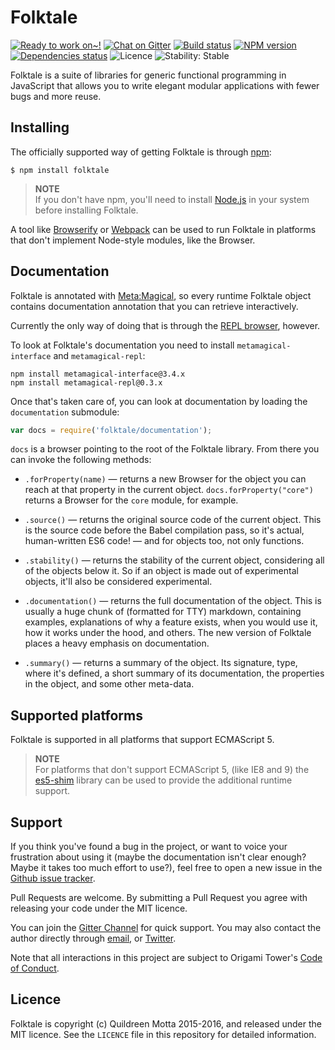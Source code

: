 Folktale
=======

[![Ready to work on~!](https://img.shields.io/waffle/label/origamitower/folktale/ready.svg?style=flat-square)](http://waffle.io/origamitower/folktale)
[![Chat on Gitter](https://img.shields.io/gitter/room/folktale/discussion.svg?style=flat-square)](https://gitter.im/folktale/discussion)
[![Build status](https://img.shields.io/travis/origamitower/folktale/master.svg?style=flat-square)](https://travis-ci.org/origamitower/folktale)
[![NPM version](https://img.shields.io/npm/v/folktale.svg?style=flat-square)](https://npmjs.org/package/folktale)
[![Dependencies status](https://img.shields.io/david/origamitower/folktale.svg?style=flat-square)](https://david-dm.org/origamitower/folktale)
![Licence](https://img.shields.io/npm/l/folktale.svg?style=flat-square&label=licence)
![Stability: Stable](https://img.shields.io/badge/stability-stable-green.svg?style=flat-square)


Folktale is a suite of libraries for generic functional programming in
JavaScript that allows you to write elegant modular applications with fewer bugs
and more reuse.


## Installing

The officially supported way of getting Folktale is through [npm][]:

    $ npm install folktale

> **NOTE**  
> If you don't have npm, you'll need to install [Node.js][] in your
> system before installing Folktale.

A tool like [Browserify][] or [Webpack][] can be used to run Folktale in
platforms that don't implement Node-style modules, like the Browser.

[Node.js]: https://nodejs.org/
[npm]: https://www.npmjs.com
[Browserify]: http://browserify.org/
[Webpack]: https://webpack.github.io/


## Documentation

Folktale is annotated with [Meta:Magical](https://github.com/origamitower/metamagical),
so every runtime Folktale object contains documentation annotation that you
can retrieve interactively.

Currently the only way of doing that is through the [REPL browser](https://github.com/origamitower/metamagical/tree/master/packages/repl),
however.

To look at Folktale's documentation you need to install `metamagical-interface`
and `metamagical-repl`:

```shell
npm install metamagical-interface@3.4.x
npm install metamagical-repl@0.3.x
```

Once that's taken care of, you can look at documentation by loading the `documentation`
submodule:

```js
var docs = require('folktale/documentation');  
```

`docs` is a browser pointing to the root of the Folktale library. From there
you can invoke the following methods:

  - `.forProperty(name)` — returns a new Browser for the object you can reach
    at that property in the current object. `docs.forProperty("core")` returns
    a Browser for the `core` module, for example.
    
  - `.source()` — returns the original source code of the current object. This
    is the source code before the Babel compilation pass, so it's actual,
    human-written ES6 code! — and for objects too, not only functions.
    
  - `.stability()` — returns the stability of the current object, considering
    all of the objects below it. So if an object is made out of experimental
    objects, it'll also be considered experimental.
    
  - `.documentation()` — returns the full documentation of the object. This
    is usually a huge chunk of (formatted for TTY) markdown, containing
    examples, explanations of why a feature exists, when you would use it,
    how it works under the hood, and others. The new version of Folktale
    places a heavy emphasis on documentation.
    
  - `.summary()` — returns a summary of the object. Its signature, type,
    where it's defined, a short summary of its documentation, the properties
    in the object, and some other meta-data.
  


## Supported platforms

Folktale is supported in all platforms that support ECMAScript 5.

> **NOTE**  
> For platforms that don't support ECMAScript 5, (like IE8 and 9) the
> [es5-shim][] library can be used to provide the additional runtime
> support.

[es5-shim]: https://github.com/es-shims/es5-shim


## Support

If you think you've found a bug in the project, or want to voice your
frustration about using it (maybe the documentation isn't clear enough? Maybe
it takes too much effort to use?), feel free to open a new issue in the
[Github issue tracker](https://github.com/origamitower/folktale/issues).

Pull Requests are welcome. By submitting a Pull Request you agree with releasing
your code under the MIT licence.

You can join the [Gitter Channel](https://gitter.im/folktale/discussion) for
quick support. You may also contact the author directly through
[email](mailto:queen@robotlolita.me), or
[Twitter](https://twitter.com/robotlolita).

Note that all interactions in this project are subject to Origami Tower's
[Code of Conduct](https://github.com/origamitower/folktale/blob/master/CODE_OF_CONDUCT.md).


## Licence

Folktale is copyright (c) Quildreen Motta 2015-2016, and released under the MIT licence. See the `LICENCE` file in this repository for detailed information.
